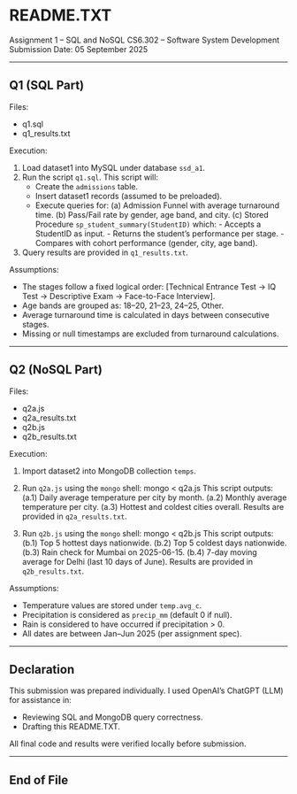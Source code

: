 README.TXT
===========

Assignment 1 – SQL and NoSQL
CS6.302 – Software System Development
Submission Date: 05 September 2025


--------------------------------------------------
Q1 (SQL Part)
--------------------------------------------------
Files:
- q1.sql
- q1_results.txt

Execution:
1. Load dataset1 into MySQL under database `ssd_a1`.
2. Run the script `q1.sql`. This script will:
   - Create the `admissions` table.
   - Insert dataset1 records (assumed to be preloaded).
   - Execute queries for:
       (a) Admission Funnel with average turnaround time.
       (b) Pass/Fail rate by gender, age band, and city.
       (c) Stored Procedure `sp_student_summary(StudentID)` which:
           - Accepts a StudentID as input.
           - Returns the student’s performance per stage.
           - Compares with cohort performance (gender, city, age band).
3. Query results are provided in `q1_results.txt`.


Assumptions:
- The stages follow a fixed logical order:
  [Technical Entrance Test → IQ Test → Descriptive Exam → Face-to-Face Interview].
- Age bands are grouped as: 18–20, 21–23, 24–25, Other.
- Average turnaround time is calculated in days between consecutive stages.
- Missing or null timestamps are excluded from turnaround calculations.


--------------------------------------------------
Q2 (NoSQL Part)
--------------------------------------------------
Files:
- q2a.js
- q2a_results.txt
- q2b.js
- q2b_results.txt

Execution:
1. Import dataset2 into MongoDB collection `temps`.
2. Run `q2a.js` using the `mongo` shell:
   mongo < q2a.js
   This script outputs:
     (a.1) Daily average temperature per city by month.
     (a.2) Monthly average temperature per city.
     (a.3) Hottest and coldest cities overall.
   Results are provided in `q2a_results.txt`.

3. Run `q2b.js` using the `mongo` shell:
   mongo < q2b.js
   This script outputs:
     (b.1) Top 5 hottest days nationwide.
     (b.2) Top 5 coldest days nationwide.
     (b.3) Rain check for Mumbai on 2025-06-15.
     (b.4) 7-day moving average for Delhi (last 10 days of June).
   Results are provided in `q2b_results.txt`.

Assumptions:
- Temperature values are stored under `temp.avg_c`.
- Precipitation is considered as `precip_mm` (default 0 if null).
- Rain is considered to have occurred if precipitation > 0.
- All dates are between Jan–Jun 2025 (per assignment spec).


--------------------------------------------------
Declaration
--------------------------------------------------
This submission was prepared individually. 
I used OpenAI’s ChatGPT (LLM) for assistance in:
- Reviewing SQL and MongoDB query correctness.
- Drafting this README.TXT.

All final code and results were verified locally before submission.

--------------------------------------------------
End of File
--------------------------------------------------

